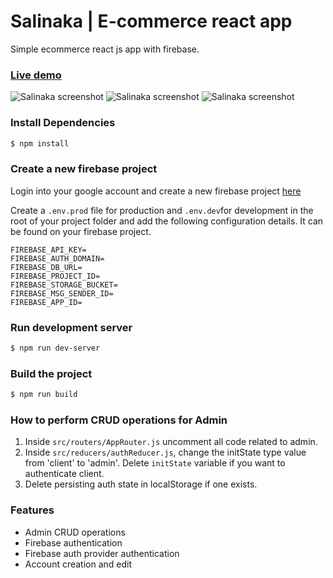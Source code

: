 # Salinaka | E-commerce react app
Simple ecommerce react js app with firebase.

### [Live demo](https://salinaka-ecommerce.firebaseapp.com)

![Salinaka screenshot](https://raw.githubusercontent.com/jgudo/ecommerce-react/master/static/screeny1.png)
![Salinaka screenshot](https://raw.githubusercontent.com/jgudo/ecommerce-react/master/static/screeny2.png)
![Salinaka screenshot](https://raw.githubusercontent.com/jgudo/ecommerce-react/master/static/screeny3.png)

### Install Dependencies
```sh
$ npm install 
```
### Create a new firebase project
Login into your google account and create a new firebase project [here](https://console.firebase.google.com/u/0/)

Create a `.env.prod` file for production and `.env.dev`for development in the root of your project folder
and add the following configuration details. It can be found on your firebase project.

```
FIREBASE_API_KEY=
FIREBASE_AUTH_DOMAIN=
FIREBASE_DB_URL=
FIREBASE_PROJECT_ID=
FIREBASE_STORAGE_BUCKET=
FIREBASE_MSG_SENDER_ID=
FIREBASE_APP_ID=

```

### Run development server
```sh 
$ npm run dev-server
```

### Build the project
```sh
$ npm run build
```

### How to perform CRUD operations for Admin
1. Inside `src/routers/AppRouter.js` uncomment all code related to admin.
2. Inside `src/reducers/authReducer.js`, change the initState type value from 'client' to 'admin'. Delete `initState` variable if you want to authenticate client.
3. Delete persisting auth state in localStorage if one exists.
 

### Features

* Admin CRUD operations
* Firebase authentication
* Firebase auth provider authentication
* Account creation and edit

